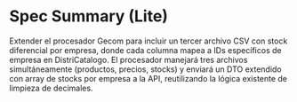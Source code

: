 # Spec Summary (Lite)

Extender el procesador Gecom para incluir un tercer archivo CSV con stock diferencial por empresa, donde cada columna mapea a IDs específicos de empresa en DistriCatalogo. El procesador manejará tres archivos simultáneamente (productos, precios, stocks) y enviará un DTO extendido con array de stocks por empresa a la API, reutilizando la lógica existente de limpieza de decimales.